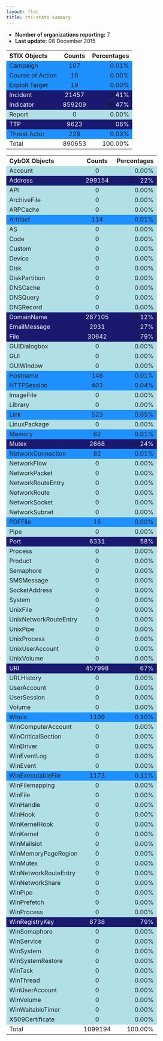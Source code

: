 ```yaml
---
layout: flat
title: cti-stats summary
---
```

* **Number of organizations reporting:** 7
* **Last update:** 08 December 2015


<table>
<tr>
<th style="text-align:left;">STIX Objects</th>
<th style="text-align:center;">Counts</th>
<th style="text-align:right;">Percentages</th>
</tr>
<tr>
<td style="background-color: dodgerblue; text-align:left;">Campaign</td>
<td style="background-color: dodgerblue; text-align:center;">107</td>
<td style="background-color: dodgerblue; text-align:right;">0.01%</td>
</tr>
<tr>
<td style="background-color: dodgerblue; text-align:left;">Course of Action</td>
<td style="background-color: dodgerblue; text-align:center;">10</td>
<td style="background-color: dodgerblue; text-align:right;">0.00%</td>
</tr>
<tr>
<td style="background-color: dodgerblue; text-align:left;">Exploit Target</td>
<td style="background-color: dodgerblue; text-align:center;">19</td>
<td style="background-color: dodgerblue; text-align:right;">0.00%</td>
</tr>
<tr>
<td style="background-color: midnightblue; text-align:left;"><font color="snow">Incident</font></td>
<td style="background-color: midnightblue; text-align:center;"><font color="snow">21457</font></td>
<td style="background-color: midnightblue; text-align:right;">2.<font color="snow">41%</font></td>
</tr>
<tr>
<td style="background-color: midnightblue; text-align:left;"><font color="snow">Indicator</font></td>
<td style="background-color: midnightblue; text-align:center;"><font color="snow">859209</font></td>
<td style="background-color: midnightblue; text-align:right;">96.<font color="snow">47%</font></td>
</tr>
<tr>
<td style="background-color: powderblue; text-align:left;">Report</td>
<td style="background-color: powderblue; text-align:center;">0</td>
<td style="background-color: powderblue; text-align:right;">0.00%</td>
</tr>
<tr>
<td style="background-color: midnightblue; text-align:left;"><font color="snow">TTP</font></td>
<td style="background-color: midnightblue; text-align:center;"><font color="snow">9623</font></td>
<td style="background-color: midnightblue; text-align:right;">1.<font color="snow">08%</font></td>
</tr>
<tr>
<td style="background-color: dodgerblue; text-align:left;">Threat Actor</td>
<td style="background-color: dodgerblue; text-align:center;">228</td>
<td style="background-color: dodgerblue; text-align:right;">0.03%</td>
</tr>
<tr>
<td style="text-align:left;">Total</td>
<td style="text-align:center;">890653</td>
<td style="text-align:right;">100.00%</td>
</tr>
</table>



<table>
<tr>
<th style="text-align:left;">CybOX Objects</th>
<th style="text-align:center;">Counts</th>
<th style="text-align:right;">Percentages</th>
</tr>
<tr>
<td style="background-color: powderblue; text-align:left;">Account</td>
<td style="background-color: powderblue; text-align:center;">0</td>
<td style="background-color: powderblue; text-align:right;">0.00%</td>
</tr>
<tr>
<td style="background-color: midnightblue; text-align:left;"><font color="snow">Address</font></td>
<td style="background-color: midnightblue; text-align:center;"><font color="snow">299154</font></td>
<td style="background-color: midnightblue; text-align:right;">27.<font color="snow">22%</font></td>
</tr>
<tr>
<td style="background-color: powderblue; text-align:left;">API</td>
<td style="background-color: powderblue; text-align:center;">0</td>
<td style="background-color: powderblue; text-align:right;">0.00%</td>
</tr>
<tr>
<td style="background-color: powderblue; text-align:left;">ArchiveFile</td>
<td style="background-color: powderblue; text-align:center;">0</td>
<td style="background-color: powderblue; text-align:right;">0.00%</td>
</tr>
<tr>
<td style="background-color: powderblue; text-align:left;">ARPCache</td>
<td style="background-color: powderblue; text-align:center;">0</td>
<td style="background-color: powderblue; text-align:right;">0.00%</td>
</tr>
<tr>
<td style="background-color: dodgerblue; text-align:left;">Artifact</td>
<td style="background-color: dodgerblue; text-align:center;">114</td>
<td style="background-color: dodgerblue; text-align:right;">0.01%</td>
</tr>
<tr>
<td style="background-color: powderblue; text-align:left;">AS</td>
<td style="background-color: powderblue; text-align:center;">0</td>
<td style="background-color: powderblue; text-align:right;">0.00%</td>
</tr>
<tr>
<td style="background-color: powderblue; text-align:left;">Code</td>
<td style="background-color: powderblue; text-align:center;">0</td>
<td style="background-color: powderblue; text-align:right;">0.00%</td>
</tr>
<tr>
<td style="background-color: powderblue; text-align:left;">Custom</td>
<td style="background-color: powderblue; text-align:center;">0</td>
<td style="background-color: powderblue; text-align:right;">0.00%</td>
</tr>
<tr>
<td style="background-color: powderblue; text-align:left;">Device</td>
<td style="background-color: powderblue; text-align:center;">0</td>
<td style="background-color: powderblue; text-align:right;">0.00%</td>
</tr>
<tr>
<td style="background-color: powderblue; text-align:left;">Disk</td>
<td style="background-color: powderblue; text-align:center;">0</td>
<td style="background-color: powderblue; text-align:right;">0.00%</td>
</tr>
<tr>
<td style="background-color: powderblue; text-align:left;">DiskPartition</td>
<td style="background-color: powderblue; text-align:center;">0</td>
<td style="background-color: powderblue; text-align:right;">0.00%</td>
</tr>
<tr>
<td style="background-color: powderblue; text-align:left;">DNSCache</td>
<td style="background-color: powderblue; text-align:center;">0</td>
<td style="background-color: powderblue; text-align:right;">0.00%</td>
</tr>
<tr>
<td style="background-color: powderblue; text-align:left;">DNSQuery</td>
<td style="background-color: powderblue; text-align:center;">0</td>
<td style="background-color: powderblue; text-align:right;">0.00%</td>
</tr>
<tr>
<td style="background-color: powderblue; text-align:left;">DNSRecord</td>
<td style="background-color: powderblue; text-align:center;">0</td>
<td style="background-color: powderblue; text-align:right;">0.00%</td>
</tr>
<tr>
<td style="background-color: midnightblue; text-align:left;"><font color="snow">DomainName</font></td>
<td style="background-color: midnightblue; text-align:center;"><font color="snow">287105</font></td>
<td style="background-color: midnightblue; text-align:right;">26.<font color="snow">12%</font></td>
</tr>
<tr>
<td style="background-color: midnightblue; text-align:left;"><font color="snow">EmailMessage</font></td>
<td style="background-color: midnightblue; text-align:center;"><font color="snow">2931</font></td>
<td style="background-color: midnightblue; text-align:right;">0.<font color="snow">27%</font></td>
</tr>
<tr>
<td style="background-color: midnightblue; text-align:left;"><font color="snow">File</font></td>
<td style="background-color: midnightblue; text-align:center;"><font color="snow">30642</font></td>
<td style="background-color: midnightblue; text-align:right;">2.<font color="snow">79%</font></td>
</tr>
<tr>
<td style="background-color: powderblue; text-align:left;">GUIDialogbox</td>
<td style="background-color: powderblue; text-align:center;">0</td>
<td style="background-color: powderblue; text-align:right;">0.00%</td>
</tr>
<tr>
<td style="background-color: powderblue; text-align:left;">GUI</td>
<td style="background-color: powderblue; text-align:center;">0</td>
<td style="background-color: powderblue; text-align:right;">0.00%</td>
</tr>
<tr>
<td style="background-color: powderblue; text-align:left;">GUIWindow</td>
<td style="background-color: powderblue; text-align:center;">0</td>
<td style="background-color: powderblue; text-align:right;">0.00%</td>
</tr>
<tr>
<td style="background-color: dodgerblue; text-align:left;">Hostname</td>
<td style="background-color: dodgerblue; text-align:center;">146</td>
<td style="background-color: dodgerblue; text-align:right;">0.01%</td>
</tr>
<tr>
<td style="background-color: dodgerblue; text-align:left;">HTTPSession</td>
<td style="background-color: dodgerblue; text-align:center;">403</td>
<td style="background-color: dodgerblue; text-align:right;">0.04%</td>
</tr>
<tr>
<td style="background-color: powderblue; text-align:left;">ImageFile</td>
<td style="background-color: powderblue; text-align:center;">0</td>
<td style="background-color: powderblue; text-align:right;">0.00%</td>
</tr>
<tr>
<td style="background-color: powderblue; text-align:left;">Library</td>
<td style="background-color: powderblue; text-align:center;">0</td>
<td style="background-color: powderblue; text-align:right;">0.00%</td>
</tr>
<tr>
<td style="background-color: dodgerblue; text-align:left;">Link</td>
<td style="background-color: dodgerblue; text-align:center;">523</td>
<td style="background-color: dodgerblue; text-align:right;">0.05%</td>
</tr>
<tr>
<td style="background-color: powderblue; text-align:left;">LinuxPackage</td>
<td style="background-color: powderblue; text-align:center;">0</td>
<td style="background-color: powderblue; text-align:right;">0.00%</td>
</tr>
<tr>
<td style="background-color: dodgerblue; text-align:left;">Memory</td>
<td style="background-color: dodgerblue; text-align:center;">62</td>
<td style="background-color: dodgerblue; text-align:right;">0.01%</td>
</tr>
<tr>
<td style="background-color: midnightblue; text-align:left;"><font color="snow">Mutex</font></td>
<td style="background-color: midnightblue; text-align:center;"><font color="snow">2668</font></td>
<td style="background-color: midnightblue; text-align:right;">0.<font color="snow">24%</font></td>
</tr>
<tr>
<td style="background-color: dodgerblue; text-align:left;">NetworkConnection</td>
<td style="background-color: dodgerblue; text-align:center;">82</td>
<td style="background-color: dodgerblue; text-align:right;">0.01%</td>
</tr>
<tr>
<td style="background-color: powderblue; text-align:left;">NetworkFlow</td>
<td style="background-color: powderblue; text-align:center;">0</td>
<td style="background-color: powderblue; text-align:right;">0.00%</td>
</tr>
<tr>
<td style="background-color: powderblue; text-align:left;">NetworkPacket</td>
<td style="background-color: powderblue; text-align:center;">0</td>
<td style="background-color: powderblue; text-align:right;">0.00%</td>
</tr>
<tr>
<td style="background-color: powderblue; text-align:left;">NetworkRouteEntry</td>
<td style="background-color: powderblue; text-align:center;">0</td>
<td style="background-color: powderblue; text-align:right;">0.00%</td>
</tr>
<tr>
<td style="background-color: powderblue; text-align:left;">NetworkRoute</td>
<td style="background-color: powderblue; text-align:center;">0</td>
<td style="background-color: powderblue; text-align:right;">0.00%</td>
</tr>
<tr>
<td style="background-color: powderblue; text-align:left;">NetworkSocket</td>
<td style="background-color: powderblue; text-align:center;">0</td>
<td style="background-color: powderblue; text-align:right;">0.00%</td>
</tr>
<tr>
<td style="background-color: powderblue; text-align:left;">NetworkSubnet</td>
<td style="background-color: powderblue; text-align:center;">0</td>
<td style="background-color: powderblue; text-align:right;">0.00%</td>
</tr>
<tr>
<td style="background-color: dodgerblue; text-align:left;">PDFFile</td>
<td style="background-color: dodgerblue; text-align:center;">15</td>
<td style="background-color: dodgerblue; text-align:right;">0.00%</td>
</tr>
<tr>
<td style="background-color: powderblue; text-align:left;">Pipe</td>
<td style="background-color: powderblue; text-align:center;">0</td>
<td style="background-color: powderblue; text-align:right;">0.00%</td>
</tr>
<tr>
<td style="background-color: midnightblue; text-align:left;"><font color="snow">Port</font></td>
<td style="background-color: midnightblue; text-align:center;"><font color="snow">6331</font></td>
<td style="background-color: midnightblue; text-align:right;">0.<font color="snow">58%</font></td>
</tr>
<tr>
<td style="background-color: powderblue; text-align:left;">Process</td>
<td style="background-color: powderblue; text-align:center;">0</td>
<td style="background-color: powderblue; text-align:right;">0.00%</td>
</tr>
<tr>
<td style="background-color: powderblue; text-align:left;">Product</td>
<td style="background-color: powderblue; text-align:center;">0</td>
<td style="background-color: powderblue; text-align:right;">0.00%</td>
</tr>
<tr>
<td style="background-color: powderblue; text-align:left;">Semaphore</td>
<td style="background-color: powderblue; text-align:center;">0</td>
<td style="background-color: powderblue; text-align:right;">0.00%</td>
</tr>
<tr>
<td style="background-color: powderblue; text-align:left;">SMSMessage</td>
<td style="background-color: powderblue; text-align:center;">0</td>
<td style="background-color: powderblue; text-align:right;">0.00%</td>
</tr>
<tr>
<td style="background-color: powderblue; text-align:left;">SocketAddress</td>
<td style="background-color: powderblue; text-align:center;">0</td>
<td style="background-color: powderblue; text-align:right;">0.00%</td>
</tr>
<tr>
<td style="background-color: powderblue; text-align:left;">System</td>
<td style="background-color: powderblue; text-align:center;">0</td>
<td style="background-color: powderblue; text-align:right;">0.00%</td>
</tr>
<tr>
<td style="background-color: powderblue; text-align:left;">UnixFile</td>
<td style="background-color: powderblue; text-align:center;">0</td>
<td style="background-color: powderblue; text-align:right;">0.00%</td>
</tr>
<tr>
<td style="background-color: powderblue; text-align:left;">UnixNetworkRouteEntry</td>
<td style="background-color: powderblue; text-align:center;">0</td>
<td style="background-color: powderblue; text-align:right;">0.00%</td>
</tr>
<tr>
<td style="background-color: powderblue; text-align:left;">UnixPipe</td>
<td style="background-color: powderblue; text-align:center;">0</td>
<td style="background-color: powderblue; text-align:right;">0.00%</td>
</tr>
<tr>
<td style="background-color: powderblue; text-align:left;">UnixProcess</td>
<td style="background-color: powderblue; text-align:center;">0</td>
<td style="background-color: powderblue; text-align:right;">0.00%</td>
</tr>
<tr>
<td style="background-color: powderblue; text-align:left;">UnixUserAccount</td>
<td style="background-color: powderblue; text-align:center;">0</td>
<td style="background-color: powderblue; text-align:right;">0.00%</td>
</tr>
<tr>
<td style="background-color: powderblue; text-align:left;">UnixVolume</td>
<td style="background-color: powderblue; text-align:center;">0</td>
<td style="background-color: powderblue; text-align:right;">0.00%</td>
</tr>
<tr>
<td style="background-color: midnightblue; text-align:left;"><font color="snow">URI</font></td>
<td style="background-color: midnightblue; text-align:center;"><font color="snow">457998</font></td>
<td style="background-color: midnightblue; text-align:right;">41.<font color="snow">67%</font></td>
</tr>
<tr>
<td style="background-color: powderblue; text-align:left;">URLHistory</td>
<td style="background-color: powderblue; text-align:center;">0</td>
<td style="background-color: powderblue; text-align:right;">0.00%</td>
</tr>
<tr>
<td style="background-color: powderblue; text-align:left;">UserAccount</td>
<td style="background-color: powderblue; text-align:center;">0</td>
<td style="background-color: powderblue; text-align:right;">0.00%</td>
</tr>
<tr>
<td style="background-color: powderblue; text-align:left;">UserSession</td>
<td style="background-color: powderblue; text-align:center;">0</td>
<td style="background-color: powderblue; text-align:right;">0.00%</td>
</tr>
<tr>
<td style="background-color: powderblue; text-align:left;">Volume</td>
<td style="background-color: powderblue; text-align:center;">0</td>
<td style="background-color: powderblue; text-align:right;">0.00%</td>
</tr>
<tr>
<td style="background-color: dodgerblue; text-align:left;">Whois</td>
<td style="background-color: dodgerblue; text-align:center;">1109</td>
<td style="background-color: dodgerblue; text-align:right;">0.10%</td>
</tr>
<tr>
<td style="background-color: powderblue; text-align:left;">WinComputerAccount</td>
<td style="background-color: powderblue; text-align:center;">0</td>
<td style="background-color: powderblue; text-align:right;">0.00%</td>
</tr>
<tr>
<td style="background-color: powderblue; text-align:left;">WinCriticalSection</td>
<td style="background-color: powderblue; text-align:center;">0</td>
<td style="background-color: powderblue; text-align:right;">0.00%</td>
</tr>
<tr>
<td style="background-color: powderblue; text-align:left;">WinDriver</td>
<td style="background-color: powderblue; text-align:center;">0</td>
<td style="background-color: powderblue; text-align:right;">0.00%</td>
</tr>
<tr>
<td style="background-color: powderblue; text-align:left;">WinEventLog</td>
<td style="background-color: powderblue; text-align:center;">0</td>
<td style="background-color: powderblue; text-align:right;">0.00%</td>
</tr>
<tr>
<td style="background-color: powderblue; text-align:left;">WinEvent</td>
<td style="background-color: powderblue; text-align:center;">0</td>
<td style="background-color: powderblue; text-align:right;">0.00%</td>
</tr>
<tr>
<td style="background-color: dodgerblue; text-align:left;">WinExecutableFile</td>
<td style="background-color: dodgerblue; text-align:center;">1173</td>
<td style="background-color: dodgerblue; text-align:right;">0.11%</td>
</tr>
<tr>
<td style="background-color: powderblue; text-align:left;">WinFilemapping</td>
<td style="background-color: powderblue; text-align:center;">0</td>
<td style="background-color: powderblue; text-align:right;">0.00%</td>
</tr>
<tr>
<td style="background-color: powderblue; text-align:left;">WinFile</td>
<td style="background-color: powderblue; text-align:center;">0</td>
<td style="background-color: powderblue; text-align:right;">0.00%</td>
</tr>
<tr>
<td style="background-color: powderblue; text-align:left;">WinHandle</td>
<td style="background-color: powderblue; text-align:center;">0</td>
<td style="background-color: powderblue; text-align:right;">0.00%</td>
</tr>
<tr>
<td style="background-color: powderblue; text-align:left;">WinHook</td>
<td style="background-color: powderblue; text-align:center;">0</td>
<td style="background-color: powderblue; text-align:right;">0.00%</td>
</tr>
<tr>
<td style="background-color: powderblue; text-align:left;">WinKernelHook</td>
<td style="background-color: powderblue; text-align:center;">0</td>
<td style="background-color: powderblue; text-align:right;">0.00%</td>
</tr>
<tr>
<td style="background-color: powderblue; text-align:left;">WinKernel</td>
<td style="background-color: powderblue; text-align:center;">0</td>
<td style="background-color: powderblue; text-align:right;">0.00%</td>
</tr>
<tr>
<td style="background-color: powderblue; text-align:left;">WinMailslot</td>
<td style="background-color: powderblue; text-align:center;">0</td>
<td style="background-color: powderblue; text-align:right;">0.00%</td>
</tr>
<tr>
<td style="background-color: powderblue; text-align:left;">WinMemoryPageRegion</td>
<td style="background-color: powderblue; text-align:center;">0</td>
<td style="background-color: powderblue; text-align:right;">0.00%</td>
</tr>
<tr>
<td style="background-color: powderblue; text-align:left;">WinMutex</td>
<td style="background-color: powderblue; text-align:center;">0</td>
<td style="background-color: powderblue; text-align:right;">0.00%</td>
</tr>
<tr>
<td style="background-color: powderblue; text-align:left;">WinNetworkRouteEntry</td>
<td style="background-color: powderblue; text-align:center;">0</td>
<td style="background-color: powderblue; text-align:right;">0.00%</td>
</tr>
<tr>
<td style="background-color: powderblue; text-align:left;">WinNetworkShare</td>
<td style="background-color: powderblue; text-align:center;">0</td>
<td style="background-color: powderblue; text-align:right;">0.00%</td>
</tr>
<tr>
<td style="background-color: powderblue; text-align:left;">WinPipe</td>
<td style="background-color: powderblue; text-align:center;">0</td>
<td style="background-color: powderblue; text-align:right;">0.00%</td>
</tr>
<tr>
<td style="background-color: powderblue; text-align:left;">WinPrefetch</td>
<td style="background-color: powderblue; text-align:center;">0</td>
<td style="background-color: powderblue; text-align:right;">0.00%</td>
</tr>
<tr>
<td style="background-color: powderblue; text-align:left;">WinProcess</td>
<td style="background-color: powderblue; text-align:center;">0</td>
<td style="background-color: powderblue; text-align:right;">0.00%</td>
</tr>
<tr>
<td style="background-color: midnightblue; text-align:left;"><font color="snow">WinRegistryKey</font></td>
<td style="background-color: midnightblue; text-align:center;"><font color="snow">8738</font></td>
<td style="background-color: midnightblue; text-align:right;">0.<font color="snow">79%</font></td>
</tr>
<tr>
<td style="background-color: powderblue; text-align:left;">WinSemaphore</td>
<td style="background-color: powderblue; text-align:center;">0</td>
<td style="background-color: powderblue; text-align:right;">0.00%</td>
</tr>
<tr>
<td style="background-color: powderblue; text-align:left;">WinService</td>
<td style="background-color: powderblue; text-align:center;">0</td>
<td style="background-color: powderblue; text-align:right;">0.00%</td>
</tr>
<tr>
<td style="background-color: powderblue; text-align:left;">WinSystem</td>
<td style="background-color: powderblue; text-align:center;">0</td>
<td style="background-color: powderblue; text-align:right;">0.00%</td>
</tr>
<tr>
<td style="background-color: powderblue; text-align:left;">WinSystemRestore</td>
<td style="background-color: powderblue; text-align:center;">0</td>
<td style="background-color: powderblue; text-align:right;">0.00%</td>
</tr>
<tr>
<td style="background-color: powderblue; text-align:left;">WinTask</td>
<td style="background-color: powderblue; text-align:center;">0</td>
<td style="background-color: powderblue; text-align:right;">0.00%</td>
</tr>
<tr>
<td style="background-color: powderblue; text-align:left;">WinThread</td>
<td style="background-color: powderblue; text-align:center;">0</td>
<td style="background-color: powderblue; text-align:right;">0.00%</td>
</tr>
<tr>
<td style="background-color: powderblue; text-align:left;">WinUserAccount</td>
<td style="background-color: powderblue; text-align:center;">0</td>
<td style="background-color: powderblue; text-align:right;">0.00%</td>
</tr>
<tr>
<td style="background-color: powderblue; text-align:left;">WinVolume</td>
<td style="background-color: powderblue; text-align:center;">0</td>
<td style="background-color: powderblue; text-align:right;">0.00%</td>
</tr>
<tr>
<td style="background-color: powderblue; text-align:left;">WinWaitableTimer</td>
<td style="background-color: powderblue; text-align:center;">0</td>
<td style="background-color: powderblue; text-align:right;">0.00%</td>
</tr>
<tr>
<td style="background-color: powderblue; text-align:left;">X509Certificate</td>
<td style="background-color: powderblue; text-align:center;">0</td>
<td style="background-color: powderblue; text-align:right;">0.00%</td>
</tr>
<tr>
<td style="text-align:left;">Total</td>
<td style="text-align:center;">1099194</td>
<td style="text-align:right;">100.00%</td>
</tr>
</table>
